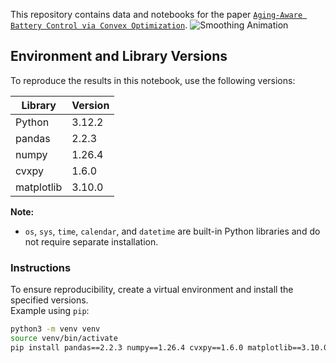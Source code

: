 This repository contains data and notebooks for the paper [`Aging-Aware Battery Control via Convex Optimization`](https://stanford.edu/~boyd/papers/aging_aware_battery_control.html). 
![Smoothing Animation](smoothing.gif)
## Environment and Library Versions

To reproduce the results in this notebook, use the following versions:

| Library     | Version       |
|-------------|---------------|
| Python      | 3.12.2         |
| pandas      | 2.2.3          |
| numpy       | 1.26.4         |
| cvxpy       | 1.6.0          |
| matplotlib  | 3.10.0         |

**Note:**  
- `os`, `sys`, `time`, `calendar`, and `datetime` are built-in Python libraries and do not require separate installation.

### Instructions
To ensure reproducibility, create a virtual environment and install the specified versions.  
Example using `pip`:

```bash
python3 -m venv venv
source venv/bin/activate
pip install pandas==2.2.3 numpy==1.26.4 cvxpy==1.6.0 matplotlib==3.10.0

